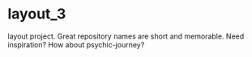 # layout_3
layout project. Great repository names are short and memorable. Need inspiration? How about psychic-journey?
